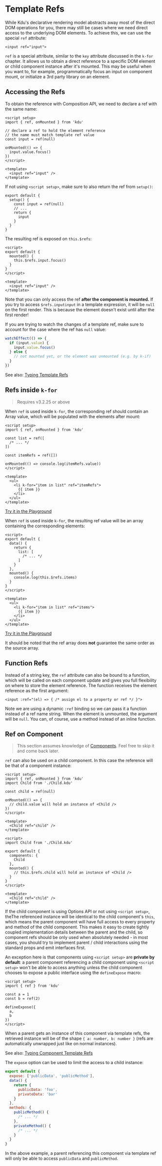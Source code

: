 # Template Refs

While Kdu's declarative rendering model abstracts away most of the direct DOM operations for you, there may still be cases where we need direct access to the underlying DOM elements. To achieve this, we can use the special `ref` attribute:

```kdu-html
<input ref="input">
```

`ref` is a special attribute, similar to the `key` attribute discussed in the `k-for` chapter. It allows us to obtain a direct reference to a specific DOM element or child component instance after it's mounted. This may be useful when you want to, for example, programmatically focus an input on component mount, or initialize a 3rd party library on an element.

## Accessing the Refs

<div class="composition-api">

To obtain the reference with Composition API, we need to declare a ref with the same name:

```kdu
<script setup>
import { ref, onMounted } from 'kdu'

// declare a ref to hold the element reference
// the name must match template ref value
const input = ref(null)

onMounted(() => {
  input.value.focus()
})
</script>

<template>
  <input ref="input" />
</template>
```

If not using `<script setup>`, make sure to also return the ref from `setup()`:

```js{6}
export default {
  setup() {
    const input = ref(null)
    // ...
    return {
      input
    }
  }
}
```

</div>
<div class="options-api">

The resulting ref is exposed on `this.$refs`:

```kdu
<script>
export default {
  mounted() {
    this.$refs.input.focus()
  }
}
</script>

<template>
  <input ref="input" />
</template>
```

</div>

Note that you can only access the ref **after the component is mounted.** If you try to access <span class="options-api">`$refs.input`</span><span class="composition-api">`input`</span> in a template expression, it will be `null` on the first render. This is because the element doesn't exist until after the first render!

<div class="composition-api">

If you are trying to watch the changes of a template ref, make sure to account for the case where the ref has `null` value:

```js
watchEffect(() => {
  if (input.value) {
    input.value.focus()
  } else {
    // not mounted yet, or the element was unmounted (e.g. by k-if)
  }
})
```

See also: [Typing Template Refs](/guide/typescript/composition-api.html#typing-template-refs) <sup class="kt-badge ts" />

</div>

## Refs inside `k-for`

> Requires v3.2.25 or above

<div class="composition-api">

When `ref` is used inside `k-for`, the corresponding ref should contain an Array value, which will be populated with the elements after mount:

```kdu
<script setup>
import { ref, onMounted } from 'kdu'

const list = ref([
  /* ... */
])

const itemRefs = ref([])

onMounted(() => console.log(itemRefs.value))
</script>

<template>
  <ul>
    <li k-for="item in list" ref="itemRefs">
      {{ item }}
    </li>
  </ul>
</template>
```

[Try it in the Playground](https://kdujs-sfc.web.app/#eNpFkMtugzAQRX9l5E1AAqO2OwSRqq676bbugpBBdWJsyx6aSoh/7xhIuvBjHvf4embx6r28nidRiyb2QXuCiDT5o7J69C4QzBBwKMDZdzdZwjMsMAQ3woFVB2WV7Z2NBEbz1qbe7POpgOcCXr7y/7ImHD9wiPeWrfaAZlkO7RFmZQE6g4Gyu0D+dGZCOXY+06lFS8JfenOsspQzZeHVVJt3ds0BK73pCDkCaCaznnwzGq7l4EKrRKKDtqtrJZKlPZmeVGJXAMzz6hyWZWdURm/YauU21eMxUYhtYiV7lZfoLM90/RCT1wKD6+2LKcfjS7ES30Q+1lXFiUss49DLG55k533KyMDz0SNKjGN5Cu4WMTBciYRhU4tY/gBVxZge)

</div>
<div class="options-api">

When `ref` is used inside `k-for`, the resulting ref value will be an array containing the corresponding elements:

```kdu
<script>
export default {
  data() {
    return {
      list: [
        /* ... */
      ]
    }
  },
  mounted() {
    console.log(this.$refs.items)
  }
}
</script>

<template>
  <ul>
    <li k-for="item in list" ref="items">
      {{ item }}
    </li>
  </ul>
</template>
```

[Try it in the Playground](https://kdujs-sfc.web.app/#eNqFkN1OwzAMhV/FirhgUpsIuKsKEs9BuOhWl2VLk8hOGVLVd8fNfpDgAilK4mPni31m9ZqSPvaTalTLO3Ipv9iAXylShh6HbvIZZhsA+i5395vzHYAwTxSuEYB3nBt4e6jgsYKn97O8rMdSrfsYp5Cx/wHsYuDoUfv4cZ/3jvUd4cDaZRx5U97ZIKs1t6YkkGTyXUaJANrJl1Nu3sGxHiI9W7UCwIXSkFXS53AR2apLOcA8Q6lbSocCMN6dmaZAW3P7SVXKjasb9dglfeAYxKkyg2BLQsDNdSqrxMo1tmqfc+LGGBEOXPOw0yfc6i6lVdEkdrgRNfJYbymeGEngVhWzLhwj4idSTRh6JKT/uL/K/7CvrqrlG1VFpq0=)

</div>

It should be noted that the ref array does **not** guarantee the same order as the source array.

## Function Refs

Instead of a string key, the `ref` attribute can also be bound to a function, which will be called on each component update and gives you full flexibility on where to store the element reference. The function receives the element reference as the first argument:

```kdu-html
<input :ref="(el) => { /* assign el to a property or ref */ }">
```

Note we are using a dynamic `:ref` binding so we can pass it a function instead of a ref name string. When the element is unmounted, the argument will be `null`. You can, of course, use a method instead of an inline function.

## Ref on Component

> This section assumes knowledge of [Components](/guide/essentials/component-basics). Feel free to skip it and come back later.

`ref` can also be used on a child component. In this case the reference will be that of a component instance:

<div class="composition-api">

```kdu
<script setup>
import { ref, onMounted } from 'kdu'
import Child from './Child.kdu'

const child = ref(null)

onMounted(() => {
  // child.value will hold an instance of <Child />
})
</script>

<template>
  <Child ref="child" />
</template>
```

</div>
<div class="options-api">

```kdu
<script>
import Child from './Child.kdu'

export default {
  components: {
    Child
  },
  mounted() {
    // this.$refs.child will hold an instance of <Child />
  }
}
</script>

<template>
  <Child ref="child" />
</template>
```

</div>

<span class="composition-api">If the child component is using Options API or not using `<script setup>`, the</span><span class="options-api">The</span> referenced instance will be identical to the child component's `this`, which means the parent component will have full access to every property and method of the child component. This makes it easy to create tightly coupled implementation details between the parent and the child, so component refs should be only used when absolutely needed - in most cases, you should try to implement parent / child interactions using the standard props and emit interfaces first.

<div class="composition-api">

An exception here is that components using `<script setup>` are **private by default**: a parent component referencing a child component using `<script setup>` won't be able to access anything unless the child component chooses to expose a public interface using the `defineExpose` macro:

```kdu
<script setup>
import { ref } from 'kdu'

const a = 1
const b = ref(2)

defineExpose({
  a,
  b
})
</script>
```

When a parent gets an instance of this component via template refs, the retrieved instance will be of the shape `{ a: number, b: number }` (refs are automatically unwrapped just like on normal instances).

See also: [Typing Component Template Refs](/guide/typescript/composition-api.html#typing-component-template-refs) <sup class="kt-badge ts" />

</div>
<div class="options-api">

The `expose` option can be used to limit the access to a child instance:

```js
export default {
  expose: ['publicData', 'publicMethod'],
  data() {
    return {
      publicData: 'foo',
      privateData: 'bar'
    }
  },
  methods: {
    publicMethod() {
      /* ... */
    },
    privateMethod() {
      /* ... */
    }
  }
}
```

In the above example, a parent referencing this component via template ref will only be able to access `publicData` and `publicMethod`.

</div>
